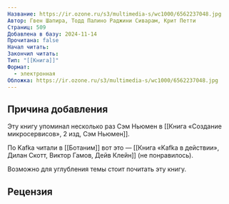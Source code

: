 ```yaml
---
Название: https://ir.ozone.ru/s3/multimedia-s/wc1000/6562237048.jpg
Автор: Гвен Шапира, Тодд Палино Раджини Сиварам, Крит Петти
Страниц: 509
Добавлена в базу: 2024-11-14
Прочитана: false
Начал читать: 
Закончил читать: 
Тип: "[[Книга]]"
Формат:
  - электронная
Обложка: https://ir.ozone.ru/s3/multimedia-s/wc1000/6562237048.jpg
---
```

## Причина добавления

Эту книгу упоминал несколько раз Сэм Ньюмен в [[Книга «Создание микросервисов», 2 изд, Сэм Ньюмен]].

По Kafka читали в [[Ботаним]] вот это — [[Книга «Kafka в действии», Дилан Скотт, Виктор Гамов, Дейв Клейн]] (не понравилось).

Возможно для углубления темы стоит почитать эту книгу.

## Рецензия